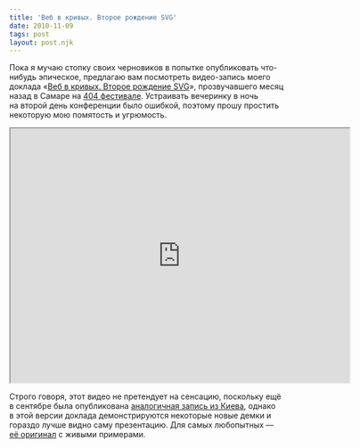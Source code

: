 ```yaml
---
title: 'Веб в кривых. Второе рождение SVG'
date: 2010-11-09
tags: post
layout: post.njk
---
```


Пока я мучаю стопку своих черновиков в попытке опубликовать что-нибудь эпическое, предлагаю вам посмотреть видео-запись моего доклада «[Веб в кривых. Второе рождение SVG](/pres/web-in-curves/)», прозвучавшего месяц назад в Самаре на [404 фестивале](http://2010.404fest.ru/). Устраивать вечеринку в ночь на второй день конференции было ошибкой, поэтому прошу простить некоторую мою помятость и угрюмость.

<iframe src="https://player.vimeo.com/video/17587609?title=0&amp;byline=0&amp;portrait=0&amp;color=188418" width="609" height="457" class="video-player"></iframe>

Строго говоря, этот видео не претендует на сенсацию, поскольку ещё в сентябре была опубликована [аналогичная запись из Киева](https://web-standards.ru/events/wsd-kiev-2010/#web-in-curves), однако в этой версии доклада демонстрируются некоторые новые демки и гораздо лучше видно саму презентацию. Для самых любопытных — [её оригинал](/pres/web-in-curves/) с живыми примерами.
